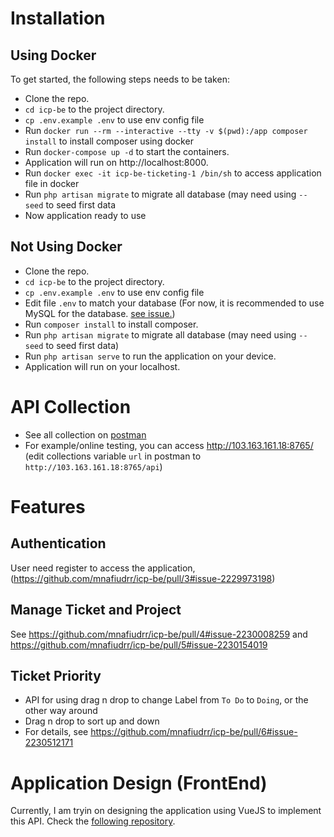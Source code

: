 
# Installation
## Using Docker
To get started, the following steps needs to be taken:
+ Clone the repo.
+ `cd icp-be` to the project directory.
+ `cp .env.example .env` to use env config file
+ Run `docker run --rm --interactive --tty -v $(pwd):/app composer install` to install composer using docker
+ Run `docker-compose up -d` to start the containers.
+ Application will run on http://localhost:8000.
+ Run `docker exec -it icp-be-ticketing-1 /bin/sh` to access application file in docker
+ Run `php artisan migrate` to migrate all database (may need using `--seed` to seed first data
+ Now application ready to use

## Not Using Docker
+ Clone the repo.
+ `cd icp-be` to the project directory.
+ `cp .env.example .env` to use env config file
+ Edit file `.env` to match your database (For now, it is recommended to use MySQL for the database. [see issue.](https://github.com/mnafiudrr/icp-be/issues/2))
+ Run `composer install` to install composer.
+ Run `php artisan migrate` to migrate all database (may need using `--seed` to seed first data)
+ Run `php artisan serve` to run the application on your device.
+ Application will run on your localhost.

# API Collection
- See all collection on [postman](https://www.postman.com/restless-zodiac-64588/workspace/ticketing/collection/14455202-d2c30265-171f-448b-9351-1dbff2792c8b?action=share&creator=14455202)
- For example/online testing, you can access http://103.163.161.18:8765/ (edit collections variable `url` in postman to `http://103.163.161.18:8765/api`)

# Features
## Authentication
User need register to access the application, (https://github.com/mnafiudrr/icp-be/pull/3#issue-2229973198)
## Manage Ticket and Project
See https://github.com/mnafiudrr/icp-be/pull/4#issue-2230008259 and https://github.com/mnafiudrr/icp-be/pull/5#issue-2230154019
## Ticket Priority
- API for using drag n drop to change Label from `To Do` to `Doing`, or the other way around
- Drag n drop to sort up and down
- For details, see https://github.com/mnafiudrr/icp-be/pull/6#issue-2230512171

# Application Design (FrontEnd)
Currently, I am tryin on designing the application using VueJS to implement this API. Check the [following repository](https://github.com/mnafiudrr/icp-fe).
